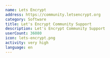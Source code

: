 ```yaml
---
name: Lets Encrypt
address: https://community.letsencrypt.org
category: Software
title: Let's Encrypt Community Support
description: Let's Encrypt Community Support
userCount: 36080
icon: lets-encrypt.png
activity: very high
language: en
---
```

